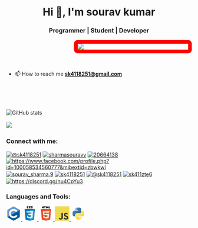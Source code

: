 <h1 align="center">Hi 👋, I'm sourav kumar</h1>
<h3 align="center">Programmer | Student | Developer </h3>
<img align="right" width="300" style="border-radius:10px; border:10px solid red;" src="https://camo.githubusercontent.com/5ddf73ad3a205111cf8c686f687fc216c2946a75005718c8da5b837ad9de78c9/68747470733a2f2f7468756d62732e6766796361742e636f6d2f4576696c4e657874446576696c666973682d736d616c6c2e676966"><br/> <br/><br/> <br/>

- 📫 How to reach me **sk4118251@gmail.com**

<br/> <br/><br/> <br/>
![GitHub stats](https://github-readme-stats.vercel.app/api?username=Sourav-8401&show_icons=true&theme=radical)
<br/> <br/>
![](https://github-readme-stats.vercel.app/api/top-langs/?username=Sourav-8401&theme=radical&hide_border=false&include_all_commits=false&count_private=false&layout=compact)
<h3 align="left">Connect with me:</h3>
<p align="left">
<a href="https://twitter.com/@sk4118251" target="blank"><img align="center" src="https://raw.githubusercontent.com/rahuldkjain/github-profile-readme-generator/master/src/images/icons/Social/twitter.svg" alt="@sk4118251" height="30" width="40" /></a>
<a href="https://linkedin.com/in/sharmasouravv" target="blank"><img align="center" src="https://raw.githubusercontent.com/rahuldkjain/github-profile-readme-generator/master/src/images/icons/Social/linked-in-alt.svg" alt="sharmasouravv" height="30" width="40" /></a>
<a href="https://stackoverflow.com/users/20664138" target="blank"><img align="center" src="https://raw.githubusercontent.com/rahuldkjain/github-profile-readme-generator/master/src/images/icons/Social/stack-overflow.svg" alt="20664138" height="30" width="40" /></a>
<a href="https://fb.com/https://www.facebook.com/profile.php?id=100058534560777&mibextid=zbwkwl" target="blank"><img align="center" src="https://raw.githubusercontent.com/rahuldkjain/github-profile-readme-generator/master/src/images/icons/Social/facebook.svg" alt="https://www.facebook.com/profile.php?id=100058534560777&mibextid=zbwkwl" height="30" width="40" /></a>
<a href="https://instagram.com/sourav_sharma.9" target="blank"><img align="center" src="https://raw.githubusercontent.com/rahuldkjain/github-profile-readme-generator/master/src/images/icons/Social/instagram.svg" alt="sourav_sharma.9" height="30" width="40" /></a>
<a href="https://www.hackerrank.com/sk4118251" target="blank"><img align="center" src="https://raw.githubusercontent.com/rahuldkjain/github-profile-readme-generator/master/src/images/icons/Social/hackerrank.svg" alt="sk4118251" height="30" width="40" /></a>
<a href="https://www.hackerearth.com/@sk4118251" target="blank"><img align="center" src="https://raw.githubusercontent.com/rahuldkjain/github-profile-readme-generator/master/src/images/icons/Social/hackerearth.svg" alt="@sk4118251" height="30" width="40" /></a>
<a href="https://auth.geeksforgeeks.org/user/sk411zte6" target="blank"><img align="center" src="https://raw.githubusercontent.com/rahuldkjain/github-profile-readme-generator/master/src/images/icons/Social/geeks-for-geeks.svg" alt="sk411zte6" height="30" width="40" /></a>
<a href="https://discord.gg/https://discord.gg/nu4CpYu3" target="blank"><img align="center" src="https://raw.githubusercontent.com/rahuldkjain/github-profile-readme-generator/master/src/images/icons/Social/discord.svg" alt="https://discord.gg/nu4CpYu3" height="30" width="40" /></a>
</p>

<h3 align="left">Languages and Tools:</h3>
<p align="left"> <a href="https://www.cprogramming.com/" target="_blank" rel="noreferrer"> <img src="https://raw.githubusercontent.com/devicons/devicon/master/icons/c/c-original.svg" alt="c" width="40" height="40"/> </a> <a href="https://www.w3schools.com/css/" target="_blank" rel="noreferrer"> <img src="https://raw.githubusercontent.com/devicons/devicon/master/icons/css3/css3-original-wordmark.svg" alt="css3" width="40" height="40"/> </a> <a href="https://www.w3.org/html/" target="_blank" rel="noreferrer"> <img src="https://raw.githubusercontent.com/devicons/devicon/master/icons/html5/html5-original-wordmark.svg" alt="html5" width="40" height="40"/> </a> <a href="https://developer.mozilla.org/en-US/docs/Web/JavaScript" target="_blank" rel="noreferrer"> <img src="https://raw.githubusercontent.com/devicons/devicon/master/icons/javascript/javascript-original.svg" alt="javascript" width="40" height="40"/> </a> <a href="https://www.python.org" target="_blank" rel="noreferrer"> <img src="https://raw.githubusercontent.com/devicons/devicon/master/icons/python/python-original.svg" alt="python" width="40" height="40"/> </a> </p>

